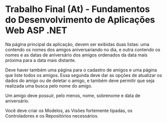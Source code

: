# Trabalho Final (At) - Fundamentos do Desenvolvimento de Aplicações Web ASP .NET

Na página principal da aplicação, devem ser exibidas duas listas: uma contendo os nomes dos amigos aniversariando no dia, e outra contendo os nomes e as datas de aniversário dos amigos ordenados da data mais próxima para a data mais distante.

Deve haver também uma página para o cadastro de amigos e uma página que liste todos os amigos. Essa segunda deve dar as opções de atualizar os dados do amigo ou de deletar o amigo, e também deve permitir que seja realizada uma busca pelo nome do amigo.

Um amigo deve possuir, pelo menos, nome, sobrenome e data de aniversário.

Você deve criar os Modelos, as Visões fortemente tipadas, os Controladores e os Repositórios necessários.
